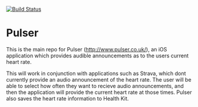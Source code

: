 [![Build Status](https://travis-ci.org/david-mcqueen/Pulser.svg?branch=master)](https://travis-ci.org/david-mcqueen/Pulser)

# Pulser
This is the main repo for Pulser (http://www.pulser.co.uk/), an iOS application which provides audible announcements as to the users current heart rate.

This will work in conjunction with applications such as Strava, which dont currently provide an audio announcement of the heart rate.
The user will be able to select how often they want to recieve audio announcements, and then the application will provide the current heart rate at those times. Pulser also saves the heart rate information to Health Kit.

